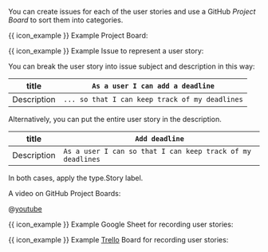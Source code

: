 <tabs>
  <tab header="GitHub Project Boards">

You can create issues for each of the user stories and use a GitHub _Project Board_ to sort them into categories.

{{ icon_example }} Example Project Board:

<pic src="{{baseUrl}}/specifyingRequirements/userStories/usage/images/userStoriesInGitHubProjectBoards.png" width="800" /><p/>

{{ icon_example }} Example Issue to represent a user story:


<div id="user-stories-in-issue-tracker">

You can break the user story into issue subject and description in this way:

title | `As a user I can add a deadline`
------|---------------------------------
Description | `... so that I can keep track of my deadlines`

<pic src="{{baseUrl}}/specifyingRequirements/userStories/usage/images/userStoryAsGitHubIssue.png" width="800" /><p/>

Alternatively, you can put the entire user story in the description.

title | `Add deadline`
------|---------------------------------
Description | `As a user I can so that I can keep track of my deadlines`

In both cases, apply the <span class="badge rounded-pill bg-info">type.Story</span> label.

</div>

A video on GitHub Project Boards:

@[youtube](C6MGKHkNtxU)

  </tab>
  <tab header="Google Sheets">

{{ icon_example }} Example Google Sheet for recording user stories:

<pic src="{{baseUrl}}/specifyingRequirements/userStories/usage/images/userStoriesInGoogleSheets.png" width="800" /><p/>

  </tab>
  <tab header="Trello">

{{ icon_example }} Example [Trello](https://trello.com) Board for recording user stories:

<pic src="{{baseUrl}}/specifyingRequirements/userStories/usage/images/userStoriesInTrello.png" width="800" /><p/>

  </tab>

</tabs>
